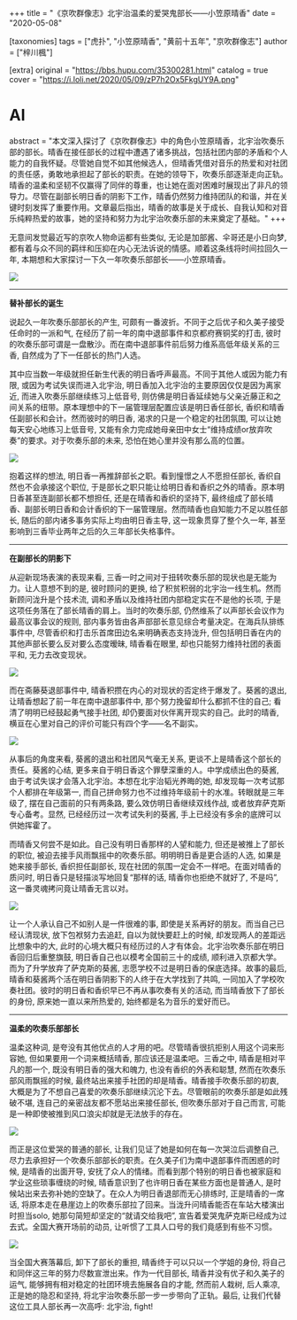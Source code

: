 +++
title = "《京吹群像志》北宇治温柔的爱哭鬼部长——小笠原晴香"
date = "2020-05-08"

[taxonomies]
tags = ["虎扑", "小笠原晴香", "黄前十五年", "京吹群像志"]
author = ["梓川楓"]

[extra]
original = "https://bbs.hupu.com/35300281.html"
catalog = true
cover = "https://i.loli.net/2020/05/09/zP7h2Ox5FkgUY9A.png"
# AI 
abstract = "本文深入探讨了《京吹群像志》中的角色小笠原晴香，北宇治吹奏乐部的部长。晴香在接任部长的过程中遭遇了诸多挑战，包括社团内部的矛盾和个人能力的自我怀疑。尽管她自觉不如其他候选人，但晴香凭借对音乐的热爱和对社团的责任感，勇敢地承担起了部长的职责。在她的领导下，吹奏乐部逐渐走向正轨。晴香的温柔和坚韧不仅赢得了同伴的尊重，也让她在面对困难时展现出了非凡的领导力。尽管在副部长明日香的阴影下工作，晴香仍然努力维持团队的和谐，并在关键时刻发挥了重要作用。文章最后指出，晴香的故事是关于成长、自我认知和对音乐纯粹热爱的故事，她的坚持和努力为北宇治吹奏乐部的未来奠定了基础。"
+++

无意间发觉最近写的京吹人物命运都有些类似, 无论是加部酱、伞哥还是小日向梦, 都有着与众不同的羁绊和压抑在内心无法诉说的情感。顺着这条线将时间拉回久一年,
本期想和大家探讨一下久一年吹奏乐部部长——小笠原晴香。

  

![](https://i.loli.net/2020/05/09/zP7h2Ox5FkgUY9A.png)

 ****

 **替补部长的诞生**

  

说起久一年吹奏乐部部长的产生, 可颇有一番波折。不同于之后优子和久美子接受任命时的一派和气, 在经历了前一年的南中退部事件和京都府赛铜奖的打击,
彼时的吹奏乐部可谓是一盘散沙。而在南中退部事件前后努力维系高低年级关系的三香, 自然成为了下一任部长的热门人选。

  

其中应当数一年级就担任新生代表的明日香呼声最高。不同于其他人或因为能力有限, 或因为考试失误而进入北宇治, 明日香加入北宇治的主要原因仅仅是因为离家近,
而进入吹奏乐部继续练习上低音号, 则仿佛是明日香延续她与父亲近藤正和之间关系的纽带。原本理想中的下一届管理层配置应该是明日香任部长,
香织和晴香任副部长和会计。然而彼时的明日香, 渴求的只是一个稳定的社团氛围, 可以让她每天安心地练习上低音号,
又能有余力完成她母亲田中女士“维持成绩or放弃吹奏”的要求。对于吹奏乐部的未来, 恐怕在她心里并没有那么高的位置。

  

![](https://i.loli.net/2020/05/09/voVRpxGJ7fH3CDP.jpg)

  

抱着这样的想法, 明日香一再推辞部长之职。看到憧憬之人不愿担任部长, 香织自然也不会承接这个职位,
于是部长之职只能让给明日香和香织之外的晴香。原本明日香甚至连副部长都不想担任, 还是在晴香和香织的坚持下,
最终组成了部长晴香、副部长明日香和会计香织的下一届管理层。然而晴香也自知能力不足以胜任部长, 随后的部内诸多事务实际上均由明日香主导,
这一现象贯穿了整个久一年, 甚至影响到三香毕业两年之后的久三年部长失格事件。

 ****

 **在副部长的阴影下**

  

从迎新现场表演的表现来看, 三香一时之间对于扭转吹奏乐部的现状也是无能为力。让人意想不到的是, 彼时顾问的更换,
给了积贫积弱的北宇治一线生机。然而新顾问泷升是个技术流, 调和矛盾以及维持社团内部稳定实在不是他的长项, 于是这项任务落在了部长晴香的肩上。当时的吹奏乐部,
仍然维系了以声部长会议作为最高议事会议的规则, 部内事务皆由各声部部长意见综合考量决定。在海兵队排练事件中, 尽管香织和打击乐首席田边名来明确表态支持泷升,
但包括明日香在内的其他声部长要么反对要么态度暧昧, 晴香看在眼里, 却也只能努力维持社团的表面平和, 无力去改变现状。

  

![](https://i.loli.net/2020/05/09/ZCB8apyuRle2boG.png)

  

而在斋藤葵退部事件中, 晴香积攒在内心的对现状的否定终于爆发了。葵酱的退出, 让晴香想起了前一年在南中退部事件中, 那个努力挽留却什么都抓不住的自己;
看清了明明已经鼓起勇气接手社团, 却仍要面对伙伴离开现实的自己。此时的晴香, 横亘在心里对自己的评价可能只有四个字——名不副实。

  

![](https://i.loli.net/2020/05/09/WA7Klq9snOjcSTv.jpg)

  

从事后的角度来看, 葵酱的退出和社团风气毫无关系, 更谈不上是晴香这个部长的责任。葵酱的心结, 更多来自于明日香这个罪孽深重的人。中学成绩出色的葵酱,
由于考试失误才会落入北宇治。本想在北宇治韬光养晦的她, 却发现每一次考试那个人都排在年级第一, 而自己拼命努力也不过维持年级前十的水准。转眼就是三年级了,
摆在自己面前的只有两条路, 要么效仿明日香继续双线作战, 或者放弃萨克斯专心备考。显然, 已经经历过一次考试失利的葵酱,
手上已经没有多余的底牌可以供她挥霍了。

  

而晴香又何尝不是如此。自己没有明日香那样的人望和能力, 但还是被推上了部长的职位, 被迫去接手风雨飘摇中的吹奏乐部。明明明日香是更合适的人选,
如果是她来接手部长, 香织担任副部长, 现在社团的氛围一定会不一样吧。在面对晴香的质问时, 明日香只是轻描淡写地回复“那样的话, 晴香你也拒绝不就好了,
不是吗”, 这一番灵魂拷问竟让晴香无言以对。

  

![](https://i.loli.net/2020/05/09/Uq6YSjhfgP1lHAQ.jpg)

  

让一个人承认自己不如别人是一件很难的事, 即使是关系再好的朋友。而当自己已经认清现状, 放下包袱努力去追赶, 自以为就快要赶上的时候,
却发现两人的差距远比想象中的大, 此时的心境大概只有经历过的人才有体会。北宇治吹奏乐部在明日香回归后重整旗鼓, 明日香自己也以模考全国前三十的成绩,
顺利进入京都大学。而为了升学放弃了萨克斯的葵酱, 志愿学校不过是明日香的保底选择。故事的最后, 晴香和葵酱两个活在明日香阴影下的人终于在大学找到了共鸣,
一同加入了学校吹奏社团。彼时的明日香和香织早已不再从事吹奏有关的活动, 而当晴香放下了部长的身份, 原来她一直以来所热爱的, 始终都是名为音乐的爱好而已。

 ****

 **温柔的吹奏乐部部长**

  

温柔这种词, 是夸没有其他优点的人才用的吧。尽管晴香很抗拒别人用这个词来形容她, 但如果要用一个词来概括晴香, 那应该还是温柔吧。三香之中,
晴香是相对平凡的那一个, 既没有明日香的强大和魄力, 也没有香织的外表和聪慧, 然而在吹奏乐部风雨飘摇的时候,
最终站出来接手社团的却是晴香。晴香接手吹奏乐部的初衷, 大概是为了不想自己喜爱的吹奏乐部继续沉沦下去。尽管眼前的吹奏乐部是如此残破不堪,
连自己的亲密战友都不愿站出来接任部长, 但吹奏乐部对于自己而言, 可能是一种即使被推到风口浪尖却就是无法放手的存在。

  

![](https://i.loli.net/2020/05/09/mofJSEpkatCLUy9.jpg)

  

而正是这位爱哭的普通的部长, 让我们见证了她是如何在每一次哭泣后调整自己, 尽力去承担好一个吹奏乐部部长的职责。在久美子们为南中退部事件而困惑的时候,
是晴香的出面开导, 安抚了众人的情绪。而看到那个特别的明日香也被家庭和学业这些琐事缠绕的时候, 晴香意识到了也许明日香在某些方面也是普通人,
是时候站出来去弥补她的空缺了。在众人为明日香退部而无心排练时, 正是晴香的一席话,
将原本走在悬崖边上的吹奏乐部拉了回来。当泷升问晴香能否在车站大楼演出时担当solo, 她那句简短却坚定的“就请交给我吧”,
宣告着爱哭鬼萨克斯已经成为过去式。全国大赛开场前的动员, 让听惯了工具人口号的我们竟感到有些不习惯。

  

![](https://i.loli.net/2020/05/09/9URnqyH7N3FsOpl.png)

  

当全国大赛落幕后, 卸下了部长的重担, 晴香终于可以只以一个学姐的身份, 将自己和同伴这三年的努力尽数宣泄出来。作为一代目部长,
晴香并没有优子和久美子的运气, 能够拥有相对稳定的社团环境去施展各自的才能, 然而前人栽树, 后人乘凉, 正是她的隐忍和坚持,
将北宇治吹奏乐部一步一步带向了正轨。最后, 让我们代替这位工具人部长再一次高呼: 北宇治, fight!

  
  
  

